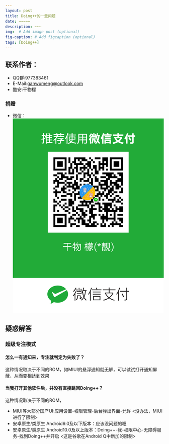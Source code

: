```yaml
---
layout: post
title: Doing++的一些问题
date: ~~~~~
description: ~~~
img:  # Add image post (optional)
fig-caption: # Add figcaption (optional)
tags: [Doing++]
---
```


## 联系作者：
* QQ群:977383461
* E-Mail:ganwumeng@outlook.com
* 酷安:干物檬
### 捐赠
* 微信：![微信付款码](https://github.com/GanWuM/ganwum.github.io/blob/master/assets/img/wechat-pay.png)


## 疑惑解答
### 超级专注模式
#### 怎么一有通知来，专注就判定为失败了？
这种情况取决于不同的ROM，如MIUI的悬浮通知就无解，可以试试打开通知屏蔽，从而变相达到效果

#### 当我打开其他软件后，并没有直接跳回Doing++？
这种情况取决于不同的ROM，
* MIUI等大部分国产UI:应用设置-权限管理-后台弹出界面-允许 <没办法，MIUI进行了限制>
* 安卓原生/类原生 Android9.0及以下版本：应该没问题的嗯
* 安卓原生/类原生 Android10.0及以上版本：Doing++-我-权限中心-无障碍服务-找到Doing++并开启 <这是谷歌在Android Q中新加的限制>
